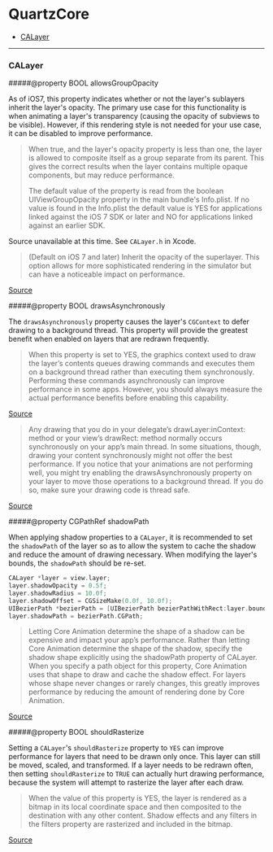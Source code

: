 # QuartzCore

- [CALayer](#calayer)

---

### CALayer

#####@property BOOL allowsGroupOpacity

As of iOS7, this property indicates whether or not the layer's sublayers inherit the layer's opacity. The primary use case for this functionality is when animating a layer's transparency (causing the opacity of subviews to be visible). However, if this rendering style is not needed for your use case, it can be disabled to improve performance.

> When true, and the layer's opacity property is less than one, the layer is allowed to composite itself as a group separate from its parent. This gives the correct results when the layer contains multiple opaque components, but may reduce performance. 
> 
> The default value of the property is read from the boolean UIViewGroupOpacity property in the main bundle's Info.plist. If no value is found in the Info.plist the default value is YES for applications linked against the iOS 7 SDK or later and NO for applications linked against an earlier SDK.

Source unavailable at this time. See `CALayer.h` in Xcode.

> (Default on iOS 7 and later) Inherit the opacity of the superlayer. This option allows for more sophisticated rendering in the simulator but can have a noticeable impact on performance.

[Source](https://developer.apple.com/library/ios/documentation/general/Reference/InfoPlistKeyReference/Articles/iPhoneOSKeys.html#//apple_ref/doc/uid/TP40009252-SW6)

#####@property BOOL drawsAsynchronously

The `drawsAsynchronously` property causes the layer's `CGContext` to defer drawing to a background thread. This property will provide the greatest benefit when enabled on layers that are redrawn frequently.

> When this property is set to YES, the graphics context used to draw the layer’s contents queues drawing commands and executes them on a background thread rather than executing them synchronously. Performing these commands asynchronously can improve performance in some apps. However, you should always measure the actual performance benefits before enabling this capability.

[Source](https://developer.apple.com/library/ios/documentation/GraphicsImaging/Reference/CALayer_class/Introduction/Introduction.html#//apple_ref/occ/instp/CALayer/drawsAsynchronously)

> Any drawing that you do in your delegate’s drawLayer:inContext: method or your view’s drawRect: method normally occurs synchronously on your app’s main thread. In some situations, though, drawing your content synchronously might not offer the best performance. If you notice that your animations are not performing well, you might try enabling the drawsAsynchronously property on your layer to move those operations to a background thread. If you do so, make sure your drawing code is thread safe.

[Source](https://developer.apple.com/library/ios/documentation/Cocoa/Conceptual/CoreAnimation_guide/ImprovingAnimationPerformance/ImprovingAnimationPerformance.html)

#####@property CGPathRef shadowPath

When applying shadow properties to a `CALayer`, it is recommended to set the `shadowPath` of the layer so as to allow the system to cache the shadow and reduce the amount of drawing necessary. When modifying the layer's bounds, the `shadowPath` should be re-set.

```objective-c
CALayer *layer = view.layer;
layer.shadowOpacity = 0.5f;
layer.shadowRadius = 10.0f;
layer.shadowOffset = CGSizeMake(0.0f, 10.0f);
UIBezierPath *bezierPath = [UIBezierPath bezierPathWithRect:layer.bounds];
layer.shadowPath = bezierPath.CGPath;
```

> Letting Core Animation determine the shape of a shadow can be expensive and impact your app’s performance. Rather than letting Core Animation determine the shape of the shadow, specify the shadow shape explicitly using the shadowPath property of CALayer. When you specify a path object for this property, Core Animation uses that shape to draw and cache the shadow effect. For layers whose shape never changes or rarely changes, this greatly improves performance by reducing the amount of rendering done by Core Animation.

[Source](https://developer.apple.com/library/ios/documentation/Cocoa/Conceptual/CoreAnimation_guide/ImprovingAnimationPerformance/ImprovingAnimationPerformance.html)

#####@property BOOL shouldRasterize

Setting a `CALayer`'s `shouldRasterize` property to `YES` can improve performance for layers that need to be drawn only once. This layer can still be moved, scaled, and transformed. If a layer needs to be redrawn often, then setting `shouldRasterize` to `TRUE` can actually hurt drawing performance, because the system will attempt to rasterize the layer after each draw.

> When the value of this property is YES, the layer is rendered as a bitmap in its local coordinate space and then composited to the destination with any other content. Shadow effects and any filters in the filters property are rasterized and included in the bitmap.

[Source](https://developer.apple.com/library/mac/documentation/GraphicsImaging/Reference/CALayer_class/Introduction/Introduction.html#//apple_ref/occ/instp/CALayer/shouldRasterize)
